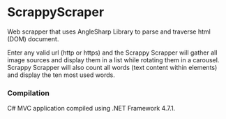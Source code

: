 # ScrappyScraper
Web scrapper that uses AngleSharp Library to parse and traverse html (DOM) document.

Enter any valid url (http or https) and the Scrappy Scrapper will gather all image sources and display them in a list while rotating them in a carousel.
Scrappy Scrapper will also count all words (text content within elements) and display the ten most used words.

### Compilation
C# MVC application compiled using .NET Framework 4.7.1.
